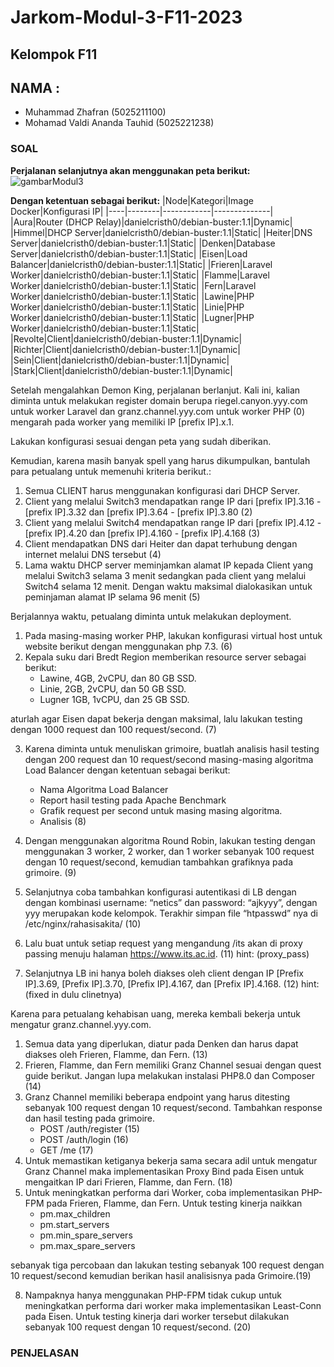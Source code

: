 # Jarkom-Modul-3-F11-2023
## Kelompok F11
## NAMA :
-	Muhammad Zhafran			(5025211100)
-	Mohamad Valdi Ananda Tauhid		(5025221238)

### SOAL
**Perjalanan selanjutnya akan menggunakan peta berikut:**
![gambarModul3](https://github.com/ZhafranMZ/Jarkom-Modul-3-F11-2023/assets/114043452/44500189-4fca-4550-add7-f2a445ac7c53)

**Dengan ketentuan sebagai berikut:**
|Node|Kategori|Image Docker|Konfigurasi IP|
|----|--------|------------|--------------|
|Aura|Router (DHCP Relay)|danielcristh0/debian-buster:1.1|Dynamic|
|Himmel|DHCP Server|danielcristh0/debian-buster:1.1|Static|
|Heiter|DNS Server|danielcristh0/debian-buster:1.1|Static|
|Denken|Database Server|danielcristh0/debian-buster:1.1|Static|
|Eisen|Load Balancer|danielcristh0/debian-buster:1.1|Static|
|Frieren|Laravel Worker|danielcristh0/debian-buster:1.1|Static|
|Flamme|Laravel Worker|danielcristh0/debian-buster:1.1|Static|
|Fern|Laravel Worker|danielcristh0/debian-buster:1.1|Static|
|Lawine|PHP Worker|danielcristh0/debian-buster:1.1|Static|
|Linie|PHP Worker|danielcristh0/debian-buster:1.1|Static|
|Lugner|PHP Worker|danielcristh0/debian-buster:1.1|Static|
|Revolte|Client|danielcristh0/debian-buster:1.1|Dynamic|
|Richter|Client|danielcristh0/debian-buster:1.1|Dynamic|
|Sein|Client|danielcristh0/debian-buster:1.1|Dynamic|
|Stark|Client|danielcristh0/debian-buster:1.1|Dynamic|

Setelah mengalahkan Demon King, perjalanan berlanjut. Kali ini, kalian diminta untuk melakukan register domain berupa riegel.canyon.yyy.com untuk worker Laravel dan granz.channel.yyy.com untuk worker PHP (0) mengarah pada worker yang memiliki IP [prefix IP].x.1.

Lakukan konfigurasi sesuai dengan peta yang sudah diberikan.

Kemudian, karena masih banyak spell yang harus dikumpulkan, bantulah para petualang untuk memenuhi kriteria berikut.:
1. Semua CLIENT harus menggunakan konfigurasi dari DHCP Server.
2. Client yang melalui Switch3 mendapatkan range IP dari [prefix IP].3.16 - [prefix IP].3.32 dan [prefix IP].3.64 - [prefix IP].3.80 (2)
3. Client yang melalui Switch4 mendapatkan range IP dari [prefix IP].4.12 - [prefix IP].4.20 dan [prefix IP].4.160 - [prefix IP].4.168 (3)
4. Client mendapatkan DNS dari Heiter dan dapat terhubung dengan internet melalui DNS tersebut (4)
5. Lama waktu DHCP server meminjamkan alamat IP kepada Client yang melalui Switch3 selama 3 menit sedangkan pada client yang melalui Switch4 selama 12 menit. Dengan waktu maksimal dialokasikan untuk peminjaman alamat IP selama 96 menit (5)

Berjalannya waktu, petualang diminta untuk melakukan deployment.
1. Pada masing-masing worker PHP, lakukan konfigurasi virtual host untuk website berikut dengan menggunakan php 7.3. (6)
2. Kepala suku dari Bredt Region memberikan resource server sebagai berikut:
   - Lawine, 4GB, 2vCPU, dan 80 GB SSD.
   - Linie, 2GB, 2vCPU, dan 50 GB SSD.
   - Lugner 1GB, 1vCPU, dan 25 GB SSD.

aturlah agar Eisen dapat bekerja dengan maksimal, lalu lakukan testing dengan 1000 request dan 100 request/second. (7)

3. Karena diminta untuk menuliskan grimoire, buatlah analisis hasil testing dengan 200 request dan 10 request/second masing-masing algoritma Load Balancer dengan ketentuan sebagai berikut:
   - Nama Algoritma Load Balancer
   - Report hasil testing pada Apache Benchmark
   - Grafik request per second untuk masing masing algoritma.
   - Analisis (8)

4. Dengan menggunakan algoritma Round Robin, lakukan testing dengan menggunakan 3 worker, 2 worker, dan 1 worker sebanyak 100 request dengan 10 request/second, kemudian tambahkan grafiknya pada grimoire. (9)
5. Selanjutnya coba tambahkan konfigurasi autentikasi di LB dengan dengan kombinasi username: “netics” dan password: “ajkyyy”, dengan yyy merupakan kode kelompok. Terakhir simpan file “htpasswd” nya di /etc/nginx/rahasisakita/ (10)
6. Lalu buat untuk setiap request yang mengandung /its akan di proxy passing menuju halaman https://www.its.ac.id. (11) hint: (proxy_pass)
7. Selanjutnya LB ini hanya boleh diakses oleh client dengan IP [Prefix IP].3.69, [Prefix IP].3.70, [Prefix IP].4.167, dan [Prefix IP].4.168. (12) hint: (fixed in dulu clinetnya)

Karena para petualang kehabisan uang, mereka kembali bekerja untuk mengatur granz.channel.yyy.com.
1. Semua data yang diperlukan, diatur pada Denken dan harus dapat diakses oleh Frieren, Flamme, dan Fern. (13)
2. Frieren, Flamme, dan Fern memiliki Granz Channel sesuai dengan quest guide berikut. Jangan lupa melakukan instalasi PHP8.0 dan Composer (14)
3. Granz Channel memiliki beberapa endpoint yang harus ditesting sebanyak 100 request dengan 10 request/second. Tambahkan response dan hasil testing pada grimoire.
   - POST /auth/register (15)
   - POST /auth/login (16)
   - GET /me (17)
5. Untuk memastikan ketiganya bekerja sama secara adil untuk mengatur Granz Channel maka implementasikan Proxy Bind pada Eisen untuk mengaitkan IP dari Frieren, Flamme, dan Fern. (18)
6. Untuk meningkatkan performa dari Worker, coba implementasikan PHP-FPM pada Frieren, Flamme, dan Fern. Untuk testing kinerja naikkan
   - pm.max_children
   - pm.start_servers
   - pm.min_spare_servers
   - pm.max_spare_servers

sebanyak tiga percobaan dan lakukan testing sebanyak 100 request dengan 10 request/second kemudian berikan hasil analisisnya pada Grimoire.(19)

8. Nampaknya hanya menggunakan PHP-FPM tidak cukup untuk meningkatkan performa dari worker maka implementasikan Least-Conn pada Eisen. Untuk testing kinerja dari worker tersebut dilakukan sebanyak 100 request dengan 10 request/second. (20)

### PENJELASAN


